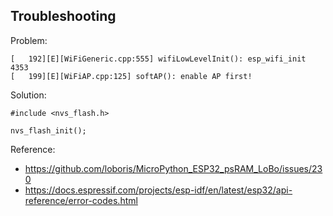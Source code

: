 ##


## Troubleshooting

Problem:
```
[   192][E][WiFiGeneric.cpp:555] wifiLowLevelInit(): esp_wifi_init 4353
[   199][E][WiFiAP.cpp:125] softAP(): enable AP first!
```

Solution:
```
#include <nvs_flash.h>

nvs_flash_init();
```

Reference: 
- https://github.com/loboris/MicroPython_ESP32_psRAM_LoBo/issues/230
- https://docs.espressif.com/projects/esp-idf/en/latest/esp32/api-reference/error-codes.html
